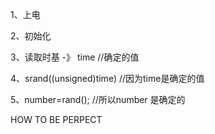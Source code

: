 1、上电

2、初始化

3、读取时基 -》 time       //确定的值

4、srand((unsigned)time)   //因为time是确定的值

5、number=rand();           //所以number 是确定的


HOW  TO BE PERPECT



